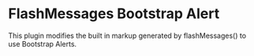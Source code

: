 # FlashMessages Bootstrap Alert
This plugin modifies the built in markup generated by flashMessages() to use Bootstrap Alerts.